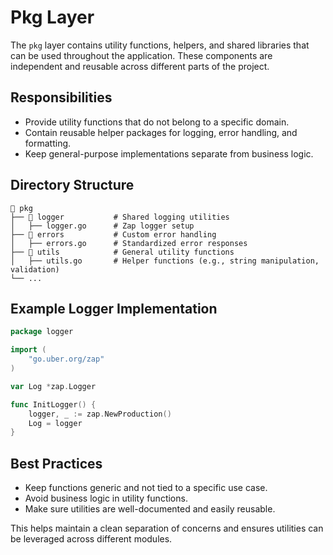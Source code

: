 # Pkg Layer

The `pkg` layer contains utility functions, helpers, and shared libraries that can be used throughout the application. These components are independent and reusable across different parts of the project.

## Responsibilities

- Provide utility functions that do not belong to a specific domain.
- Contain reusable helper packages for logging, error handling, and formatting.
- Keep general-purpose implementations separate from business logic.

## Directory Structure

```
📂 pkg
├── 📂 logger           # Shared logging utilities
│   ├── logger.go      # Zap logger setup
├── 📂 errors           # Custom error handling
│   ├── errors.go      # Standardized error responses
├── 📂 utils            # General utility functions
│   ├── utils.go       # Helper functions (e.g., string manipulation, validation)
└── ...
```

## Example Logger Implementation

```go
package logger

import (
    "go.uber.org/zap"
)

var Log *zap.Logger

func InitLogger() {
    logger, _ := zap.NewProduction()
    Log = logger
}
```

## Best Practices

- Keep functions generic and not tied to a specific use case.
- Avoid business logic in utility functions.
- Make sure utilities are well-documented and easily reusable.

This helps maintain a clean separation of concerns and ensures utilities can be leveraged across different modules.
